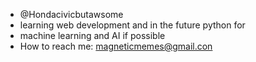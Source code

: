 - @Hondacivicbutawsome
- learning web development and in the future python for
- machine learning and AI if possible
- How to reach me: magneticmemes@gmail.con


